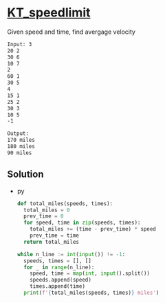 # [KT_speedlimit](https://open.kattis.com/problems/speedlimit)

Given speed and time, find avergage velocity


```txt
Input: 3
20 2
30 6
10 7
2
60 1
30 5
4
15 1
25 2
30 3
10 5
-1

Output:
170 miles
180 miles
90 miles
```

## Solution

* py

  ```py
  def total_miles(speeds, times):
    total_miles = 0
    prev_time = 0
    for speed, time in zip(speeds, times):
      total_miles += (time - prev_time) * speed
      prev_time = time
    return total_miles

  while n_line := int(input()) != -1:
    speeds, times = [], []
    for _ in range(n_line):
      speed, time = map(int, input().split())
      speeds.append(speed)
      times.append(time)
    print(f'{total_miles(speeds, times)} miles')
  ```
